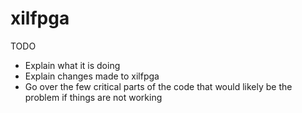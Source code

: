 xilfpga
============

TODO
* Explain what it is doing
* Explain changes made to xilfpga
* Go over the few critical parts of the code that would likely be the problem if things are not working
